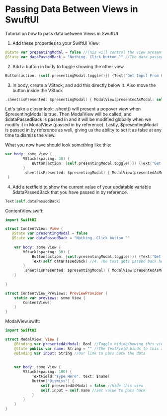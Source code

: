 # Passing Data Between Views in SwuftUI
Tutorial on how to pass data between Views in SwuftUI

1. Add these properties to your SwiftUI View:
```Swift
@State var presentingModal = false //This will control the view presentation
@State var dataPassedBack = "Nothing. Click button ^" //The data passed back wil show up here
```

2. Add a button in body to toggle showing the other view
```Swift
Button(action: {self.presentingModal.toggle()}) {Text("Get Input From Other View")}
```

3. In body, create a VStack, and add this directly below it. Also move the button inside the VStack
```Swift
.sheet(isPresented: $presentingModal) { ModalView(presentedAsModal: self.$presentingModal, input: self.$dataPassedBack) }
```
Let's take a closer look: .sheet() will present a popover view when $presentingModal is true. Then ModalView will be called, and $dataPassedBack is passed in and it will be modified globally when we modify it in ModalView (passed in by reference). Lastly, $presentingModal is passed in by reference as well, giving us the ability to set it as false at any time to dismiss the view.

What you now have should look something like this:

```Swift
var body: some View {
        VStack(spacing: 30) {
            Button(action: {self.presentingModal.toggle()}) {Text("Get Input From Other View")}
        }
        .sheet(isPresented: $presentingModal) { ModalView(presentedAsModal: self.$presentingModal, input: self.$dataPassedBack) } //2. Present View on toggle and pass in eventName
 }
```

4. Add a textfield to show the current value of your updatable variable $dataPassedBack that you have passed in by reference.

```Swift
Text(self.dataPassedBack)
```

ContentView.swift:
```swift
import SwiftUI

struct ContentView: View {
   @State var presentingModal = false
   @State var dataPassedBack = "Nothing. Click button ^"
    
    var body: some View {
        VStack(spacing: 30) {
            Button(action: {self.presentingModal.toggle()}) {Text("Get Input From Other View")}
            Text(self.dataPassedBack) //4. The text gets passed back here
        }
        .sheet(isPresented: $presentingModal) { ModalView(presentedAsModal: self.$presentingModal, input: self.$dataPassedBack) }
    }
    
}

struct ContentView_Previews: PreviewProvider {
    static var previews: some View {
        ContentView()
    }
}
```

ModalView.swift:
```swift
import SwiftUI

struct ModalView: View {
    @Binding var presentedAsModal: Bool //Toggle hiding/howing this view
    @State public var name: String = "" //The TextField binds to this and saves its text here
    @Binding var input: String //Our link to pass back the data
    
    
    var body: some View {
        VStack(spacing: 100) {
            TextField("Type Here", text: $name)
            Button("Dismiss") {
                self.presentedAsModal = false //Hide this view
                self.input = self.name //Set value to pass back
            }
        }
    }
}
```
